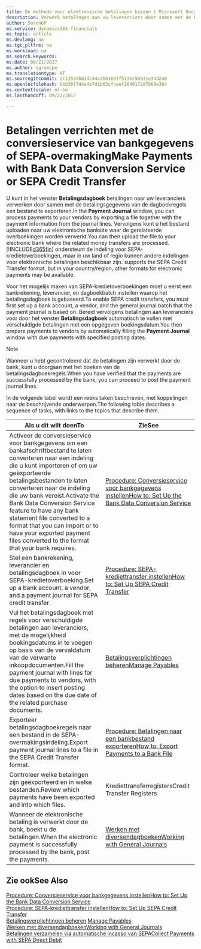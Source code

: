 ```yaml
---
title: De methode voor elektronische betalingen kiezen | Microsoft Docs
description: Verwerk betalingen aan uw leveranciers door samen met de betalingsgegevens van de dagboekregels een bestand te exporteren.
author: SorenGP
ms.service: dynamics365-financials
ms.topic: article
ms.devlang: na
ms.tgt_pltfrm: na
ms.workload: na
ms.search.keywords: 
ms.date: 08/21/2017
ms.author: sgroespe
ms.translationtype: HT
ms.sourcegitcommit: 2c13559bb3dc44cdb61697f5135c5b931e34d2a8
ms.openlocfilehash: bbb38f7d4a4b7d1b63cfceef2640172d7b69e364
ms.contentlocale: nl-be
ms.lasthandoff: 09/22/2017

---
```

# <a name="make-payments-with-bank-data-conversion-service-or-sepa-credit-transfer"></a><span data-ttu-id="8b387-103">Betalingen verrichten met de conversieservice van bankgegevens of SEPA-overmaking</span><span class="sxs-lookup"><span data-stu-id="8b387-103">Make Payments with Bank Data Conversion Service or SEPA Credit Transfer</span></span>
<span data-ttu-id="8b387-104">U kunt in het venster **Betalingsdagboek** betalingen naar uw leveranciers verwerken door samen met de betalingsgegevens van de dagboekregels een bestand te exporteren.</span><span class="sxs-lookup"><span data-stu-id="8b387-104">In the **Payment Journal** window, you can process payments to your vendors by exporting a file together with the payment information from the journal lines.</span></span> <span data-ttu-id="8b387-105">Vervolgens kunt u het bestand uploaden naar uw elektronische banksite waar de gerelateerde overboekingen worden verwerkt.</span><span class="sxs-lookup"><span data-stu-id="8b387-105">You can then upload the file to your electronic bank where the related money transfers are processed.</span></span> [!INCLUDE[d365fin](includes/d365fin_md.md)]<span data-ttu-id="8b387-106"> ondersteunt de indeling voor SEPA-kredietoverboekingen, maar in uw land of regio kunnen andere indelingen voor elektronische betalingen beschikbaar zijn.</span><span class="sxs-lookup"><span data-stu-id="8b387-106"> supports the SEPA Credit Transfer format, but in your country/region, other formats for electronic payments may be available.</span></span>   

 <span data-ttu-id="8b387-107">Voor het mogelijk maken van SEPA-kredietoverboekingen moet u eerst een bankrekening, leverancier, en dagboekbatch instellen waarop het betalingsdagboek is gebaseerd.</span><span class="sxs-lookup"><span data-stu-id="8b387-107">To enable SEPA credit transfers, you must first set up a bank account, a vendor, and the general journal batch that the payment journal is based on.</span></span> <span data-ttu-id="8b387-108">Bereid vervolgens betalingen aan leveranciers voor door het venster **Betalingsdagboek** automatisch te vullen met verschuldigde betalingen met een opgegeven boekingsdatum.</span><span class="sxs-lookup"><span data-stu-id="8b387-108">You then prepare payments to vendors by automatically filling the **Payment Journal** window with due payments with specified posting dates.</span></span>  

> [!NOTE]  
>  <span data-ttu-id="8b387-109">Wanneer u hebt gecontroleerd dat de betalingen zijn verwerkt door de bank, kunt u doorgaan met het boeken van de betalingsdagboekregels.</span><span class="sxs-lookup"><span data-stu-id="8b387-109">When you have verified that the payments are successfully processed by the bank, you can proceed to post the payment journal lines.</span></span>  

 <span data-ttu-id="8b387-110">In de volgende tabel wordt een reeks taken beschreven, met koppelingen naar de beschrijvende onderwerpen.</span><span class="sxs-lookup"><span data-stu-id="8b387-110">The following table describes a sequence of tasks, with links to the topics that describe them.</span></span>   

|<span data-ttu-id="8b387-111">**Als u dit wilt doen**</span><span class="sxs-lookup"><span data-stu-id="8b387-111">**To**</span></span>|<span data-ttu-id="8b387-112">**Zie**</span><span class="sxs-lookup"><span data-stu-id="8b387-112">**See**</span></span>|  
|------------|-------------|  
|<span data-ttu-id="8b387-113">Activeer de conversieservice voor bankgegevens om een bankafschriftbestand te laten converteren naar een indeling die u kunt importeren of om uw geëxporteerde betalingsbestanden te laten converteren naar de indeling die uw bank vereist.</span><span class="sxs-lookup"><span data-stu-id="8b387-113">Activate the Bank Data Conversion Service feature to have any bank statement file converted to a format that you can import or to have your exported payment files converted to the format that your bank requires.</span></span>|[<span data-ttu-id="8b387-114">Procedure: Conversieservice voor bankgegevens instellen</span><span class="sxs-lookup"><span data-stu-id="8b387-114">How to: Set Up the Bank Data Conversion Service</span></span>](bank-how-setup-bank-statement-service.md)|  
|<span data-ttu-id="8b387-115">Stel een bankrekening, leverancier en betalingsdagboek in voor SEPA-kredietoverboeking.</span><span class="sxs-lookup"><span data-stu-id="8b387-115">Set up a bank account, a vendor, and a payment journal for SEPA credit transfer.</span></span>|[<span data-ttu-id="8b387-116">Procedure: SEPA-krediettransfer instellen</span><span class="sxs-lookup"><span data-stu-id="8b387-116">How to: Set Up SEPA Credit Transfer</span></span>](finance-how-to-set-up-sepa-credit-transfer.md)|  
|<span data-ttu-id="8b387-117">Vul het betalingsdagboek met regels voor verschuldigde betalingen aan leveranciers, met de mogelijkheid boekingsdatums in te voegen op basis van de vervaldatum van de verwante inkoopdocumenten.</span><span class="sxs-lookup"><span data-stu-id="8b387-117">Fill the payment journal with lines for due payments to vendors, with the option to insert posting dates based on the due date of the related purchase documents.</span></span>|[<span data-ttu-id="8b387-118">Betalingsverplichtingen beheren</span><span class="sxs-lookup"><span data-stu-id="8b387-118">Manage Payables</span></span>](payables-manage-payables.md)|  
|<span data-ttu-id="8b387-119">Exporteer betalingsdagboekregels naar een bestand in de SEPA-overmakingsindeling.</span><span class="sxs-lookup"><span data-stu-id="8b387-119">Export payment journal lines to a file in the SEPA Credit Transfer format.</span></span>|[<span data-ttu-id="8b387-120">Procedure: Betalingen naar een bankbestand exporteren</span><span class="sxs-lookup"><span data-stu-id="8b387-120">How to: Export Payments to a Bank File</span></span>](payables-how-export-payments-bank-file.md)|  
|<span data-ttu-id="8b387-121">Controleer welke betalingen zijn geëxporteerd en in welke bestanden.</span><span class="sxs-lookup"><span data-stu-id="8b387-121">Review which payments have been exported and into which files.</span></span>|<span data-ttu-id="8b387-122">Krediettransferregisters</span><span class="sxs-lookup"><span data-stu-id="8b387-122">Credit Transfer Registers</span></span>|  
|<span data-ttu-id="8b387-123">Wanneer de elektronische betaling is verwerkt door de bank, boekt u de betalingen.</span><span class="sxs-lookup"><span data-stu-id="8b387-123">When the electronic payment is successfully processed by the bank, post the payments.</span></span>|[<span data-ttu-id="8b387-124">Werken met diversendagboeken</span><span class="sxs-lookup"><span data-stu-id="8b387-124">Working with General Journals</span></span>](ui-work-general-journals.md)|  

## <a name="see-also"></a><span data-ttu-id="8b387-125">Zie ook</span><span class="sxs-lookup"><span data-stu-id="8b387-125">See Also</span></span>  
[<span data-ttu-id="8b387-126">Procedure: Conversieservice voor bankgegevens instellen</span><span class="sxs-lookup"><span data-stu-id="8b387-126">How to: Set Up the Bank Data Conversion Service</span></span>](bank-how-setup-bank-statement-service.md)  
[<span data-ttu-id="8b387-127">Procedure: SEPA-krediettransfer instellen</span><span class="sxs-lookup"><span data-stu-id="8b387-127">How to: Set Up SEPA Credit Transfer</span></span>](finance-how-to-set-up-sepa-credit-transfer.md)  
<span data-ttu-id="8b387-128">[Betalingsverplichtingen beheren](payables-manage-payables.md) </span><span class="sxs-lookup"><span data-stu-id="8b387-128">[Manage Payables](payables-manage-payables.md) </span></span>  
[<span data-ttu-id="8b387-129">Werken met diversendagboeken</span><span class="sxs-lookup"><span data-stu-id="8b387-129">Working with General Journals</span></span>](ui-work-general-journals.md)  
[<span data-ttu-id="8b387-130">Betalingen verzamelen via automatische incasso van SEPA</span><span class="sxs-lookup"><span data-stu-id="8b387-130">Collect Payments with SEPA Direct Debit</span></span>](finance-collect-payments-with-sepa-direct-debit.md)   

